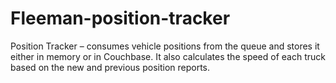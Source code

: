 # Fleeman-position-tracker
Position Tracker – consumes vehicle positions from the queue and stores it either in memory or in Couchbase. 
It also calculates the speed of each truck based on the new and previous position reports.